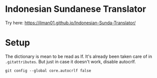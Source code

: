 # Indonesian Sundanese Translator
Try here: https://ilman01.github.io/Indonesian-Sunda-Translator/

# Setup
The dictionary is mean to be read as lf. It's already been taken care of in `.gitattributes`. But just in case it doesn't work, disable autocrlf.
```
git config --global core.autocrlf false
```